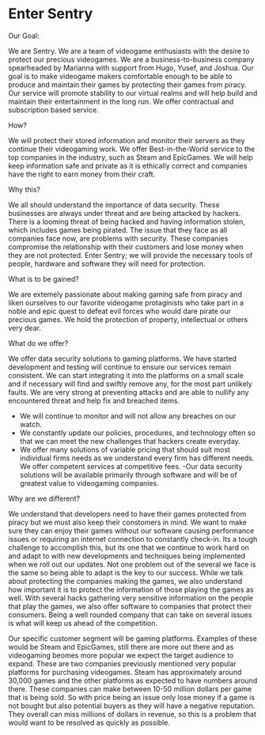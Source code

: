 # Enter Sentry

Our Goal: 

We are Sentry. We are a team of videogame enthusiasts with the desire to protect our precious videogames. We are a business-to-business company spearheaded by Marianna with support from Hugo, Yusef, and Joshua. Our goal is to make videogame makers comfortable enough to be able to produce and maintain their games by protecting their games from piracy. Our service will promote stability to our virtual realms and will help build and maintain their entertainment in the long run.  We offer contractual and subscription based service. 

How?

We will protect their stored information and monitor their servers as they continue their videogaming work. We offer Best-in-the-World service to the top companies in the industry, such as Steam and EpicGames. We will help keep information safe and private as it is ethically correct and companies have the right to earn money from their craft. 

Why this?

We all should understand the importance of data security. These businesses are always under threat and are being attacked by hackers. There is a looming threat of being hacked and having information stolen, which includes games being pirated. The issue that they face as all companies face now, are problems with security. These companies compromise the relationship with their customers and lose money when they are not protected. Enter Sentry; we will provide the necessary tools of people, hardware and software they will need for protection. 

What is to be gained?  

We are extemely passionate about making gaming safe from piracy and liken ourselves to our favorite videogame protaginists who take part in a noble and epic quest to defeat evil forces who would dare pirate our precious games. 
We hold the protection of property, intellectual or others very dear. 

What do we offer?

We offer data security solutions to gaming platforms. We have started development and testing will continue to ensure our services remain  consistent. We can start integrating it into the platforms on a small scale and if necessary will find and swiftly remove any, for the most part unlikely faults. We are very strong at preventing attacks and are able to nullify any encountered threat and help fix and breached items.
- We will continue to monitor and will not allow any breaches on our watch.
- We constantly update our policies, procedures, and technology often so that we can meet the new challenges that hackers create everyday. 
- We offer many solutions of variable pricing that should suit most individual firms needs as we understand every firm has different needs. We offer competent services at competitive fees. 
-Our data security solutions will be available primarily through software and will be of greatest value to videogaming companies.

Why are we different?

We understand that developers need to have their games protected from piracy but we must also keep their constomers in mind. We want to make sure they can enjoy their games without our software causing performance issues or requiring an internet connection to constantly check-in. Its a tough challenge to accomplish this, but its one that we continue to work hard on and adapt to with new developments and techniques being implemented when we roll out our updates. Not one problem out of the several we face is the same so being able to adapt is the key to our success. While we talk about protecting the companies making the games, we also understand how important it is to protect the information of those playing the games as well. With several hacks gathering very sensitive information on the people that play the games, we also offer software to companies that protect their consumers. Being a well rounded company that can take on several issues is what will keep us ahead of the competition.


Our specific customer segment will be gaming platforms. Examples of these would be Steam and EpicGames, still there are more out there and as videogaming beomes more popular we expect the target audience to expand. These are two companies previously mentioned very popular platforms for purchasing videogames. Steam has approximately around 30,000 games and the other platforms as expected to have numbers around there. These companies can make between 10-50 million dollars per game that is being sold.   So with price being an issue only lose money if a game is not bought but also potential buyers as they will have a negative reputation. They overall can miss millions of dollars in revenue, so this is a problem that would want to be resolved as quickly as possible. 
